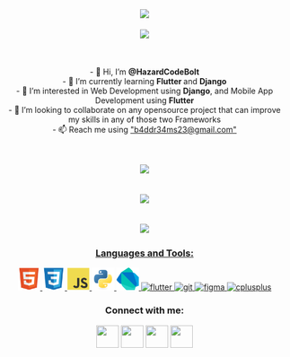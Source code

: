 <div align="center"> 
  <img src="https://images.weserv.nl/?url=avatars.githubusercontent.com/u/93418095?v=4&h=300&w=300&fit=cover&mask=circle&maxage=7d">  
  <br>
  <br>
  <img src="https://komarev.com/ghpvc/?username=HazardCodeBolt&style=flat">
</div>
<br>
<br>
<p align="center">
- 👋 Hi, I’m <strong>@HazardCodeBolt</strong> <br>
- 🌱 I’m currently learning <strong> Flutter </strong> and <strong> Django </strong> <br>
- 👀 I’m interested in Web Development using <strong>Django</strong>, and Mobile App Development using <strong>Flutter</strong> <br>
- 💞️ I’m looking to collaborate on any opensource project that can improve my skills in any of those two Frameworks <br>
- 📫 Reach me using <a href="mailto:b4ddr34ms23@gmail.com"> "b4ddr34ms23@gmail.com" <br>
</p>
<br>
<br>
<div align="center"> 
  <img src="https://github-readme-stats.vercel.app/api?username=HazardCodeBolt&theme=github_dark&show_icons=true&border_color=39d353&title_color=39d353">
  <br> <br> <br>
  <img src="https://github-readme-streak-stats.herokuapp.com/?user=HazardCodeBolt&theme=github-dark">
  <br> <br> <br>
  <img src="https://github-readme-stats.vercel.app/api/top-langs/?username=HazardCodeBolt&layout=compact&theme=github_dark&border_color=39d353&title_color=39d353">
</div>


<div align="center">
  <h3>Languages and Tools:</h3>
  <p> 
    <a href="https://www.w3.org/html/" target="_blank">
      <img src="https://github.com/devicons/devicon/blob/master/icons/html5/html5-original.svg" alt="html5" width="40" height="40" />
    </a>
    <a href="https://www.w3schools.com/css/" target="_blank">
      <img src="https://github.com/devicons/devicon/blob/master/icons/css3/css3-original.svg" alt="css3" width="40" height="40" />
    </a>
    <a href="https://www.javascript.com/" target="_blank">
      <img src="https://github.com/devicons/devicon/blob/master/icons/javascript/javascript-original.svg" alt="javascript" width="40" height="40" />
    </a>
    <a href="https://www.python.org" target="_blank">
      <img src="https://github.com/devicons/devicon/blob/master/icons/python/python-original.svg" alt="python" width="40" height="40" />
    </a>
    <a href="https://dart.dev/" target="_blank">
      <img src="https://github.com/devicons/devicon/blob/master/icons/dart/dart-original.svg" alt="cplusplus" width="40" height="40" />
    </a>
    <a href="https://flutter.dev" target="_blank">
      <img src="https://www.vectorlogo.zone/logos/flutterio/flutterio-icon.svg" alt="flutter" width="40" height="40" />
    </a>
    <a href="https://git-scm.com/" target="_blank">
      <img src="https://www.vectorlogo.zone/logos/git-scm/git-scm-icon.svg" alt="git" width="40" height="40" />
    </a>
    <a href="https://www.figma.com/" target="_blank">
      <img src="https://www.vectorlogo.zone/logos/figma/figma-icon.svg" alt="figma" width="40" height="40" />
    </a>
    <a href="https://www.w3schools.com/cpp/" target="_blank">
      <img src="https://img.icons8.com/color/344/c-plus-plus-logo.png" alt="cplusplus" width="40" height="40" />
    </a>
  </p>
</div>

<h3 align="center">Connect with me:</h3>
<p align="center">
  <a href="https://twitter.com/2daySaeed" target="blank"><img align="center" src="https://cdn-icons-png.flaticon.com/512/733/733579.png" alt="" height="40" width="40" /></a>
  <a href="https://www.linkedin.com/in/saeed-al-qassabi-a5b916201/" target="blank"><img align="center" src="https://cdn-icons-png.flaticon.com/512/3536/3536505.png" alt="" height="40" width="40" /></a>
  <a href="https://www.instagram.com/saeed_2day/" target="blank"><img align="center" src="https://cdn-icons-png.flaticon.com/512/2111/2111463.png" alt="" height="40" width="40" /></a>
  <a href="https://www.youtube.com/channel/UCY1Rgaw6b-F0ihI6_bLF8dg" target="blank"><img align="center" src="https://cdn-icons-png.flaticon.com/512/1384/1384060.png" alt="" height="40" width="40" /></a>
</p>
